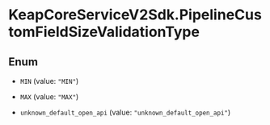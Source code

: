 # KeapCoreServiceV2Sdk.PipelineCustomFieldSizeValidationType

## Enum


* `MIN` (value: `"MIN"`)

* `MAX` (value: `"MAX"`)

* `unknown_default_open_api` (value: `"unknown_default_open_api"`)


